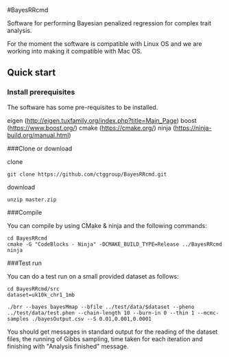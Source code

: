#BayesRRcmd

Software for performing Bayesian penalized regression for complex trait analysis.

For the moment the software is compatible with Linux OS and we are working into making it compatible with Mac OS.

## Quick start

### Install prerequisites
The software has some pre-requisites to be installed.   

eigen (http://eigen.tuxfamily.org/index.php?title=Main_Page)
boost (https://www.boost.org/)
cmake (https://cmake.org/)
ninja (https://ninja-build.org/manual.html)

###Clone or download

clone
```
git clone https://github.com/ctggroup/BayesRRcmd.git
```

download

```wget https://github.com/ctggroup/BayesRRcmd/archive/master.zip
unzip master.zip
```

###Compile

You can compile by using CMake & ninja and the following commands:

```
cd BayesRRcmd
cmake -G "CodeBlocks - Ninja" -DCMAKE_BUILD_TYPE=Release ../BayesRRcmd
ninja

```

###Test run

You can do a test run on a small provided dataset as follows:

```
cd BayesRRcmd/src
dataset=uk10k_chr1_1mb

./brr --bayes bayesMmap --bfile ../test/data/$dataset --pheno ../test/data/test.phen --chain-length 10 --burn-in 0 --thin 1 --mcmc-samples ./bayesOutput.csv --S 0.01,0.001,0.0001

```

You should get messages in standard output for the reading of the dataset files, the running of Gibbs sampling, time taken for each iteration and finishing with "Analysis finished" message.
